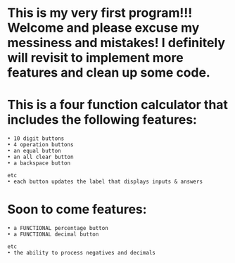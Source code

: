 # This is my very first program!!! Welcome and please excuse my messiness and mistakes! I definitely will revisit to implement more features and clean up some code.
# This is a four function calculator that includes the following features:
    • 10 digit buttons
    • 4 operation buttons
    • an equal button
    • an all clear button
    • a backspace button
    
    etc
    • each button updates the label that displays inputs & answers
# Soon to come features:
    • a FUNCTIONAL percentage button
    • a FUNCTIONAL decimal button

    etc
    • the ability to process negatives and decimals
